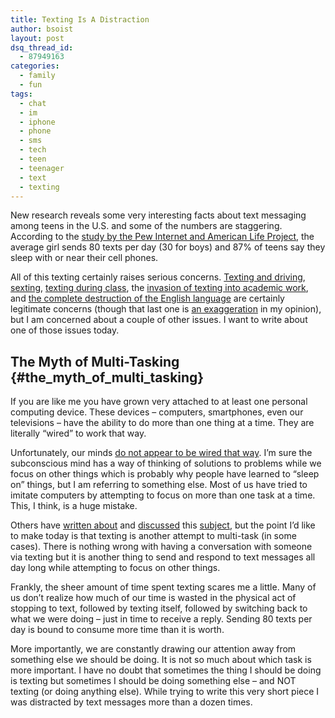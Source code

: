 ```yaml
---
title: Texting Is A Distraction
author: bsoist
layout: post
dsq_thread_id:
  - 87949163
categories:
  - family
  - fun
tags:
  - chat
  - im
  - iphone
  - phone
  - sms
  - tech
  - teen
  - teenager
  - text
  - texting
---
```

New research reveals some very interesting facts about text messaging among teens in the U.S. and some of the numbers are staggering. According to the [study by the Pew Internet and American Life Project][1], the average girl sends 80 texts per day (30 for boys) and 87% of teens say they sleep with or near their cell phones.

All of this texting certainly raises serious concerns. [Texting and driving][2], [sexting][3], [texting during class][4], the [invasion of texting into academic work][5], and [the complete destruction of the English language][6] are certainly legitimate concerns (though that last one is [an exaggeration][7] in my opinion), but I am concerned about a couple of other issues. I want to write about one of those issues today.

## The Myth of Multi-Tasking {#the_myth_of_multi_tasking}

If you are like me you have grown very attached to at least one personal computing device. These devices &#8211; computers, smartphones, even our televisions &#8211; have the ability to do more than one thing at a time. They are literally &#8220;wired&#8221; to work that way. 

Unfortunately, our minds [do not appear to be wired that way][8]. I&#8217;m sure the subconscious mind has a way of thinking of solutions to problems while we focus on other things which is probably why people have learned to &#8220;sleep on&#8221; things, but I am referring to something else. Most of us have tried to imitate computers by attempting to focus on more than one task at a time. This, I think, is a huge mistake.

Others have [written about][9] and [discussed][10] this [subject][11], but the point I&#8217;d like to make today is that texting is another attempt to multi-task (in some cases). There is nothing wrong with having a conversation with someone via texting but it is another thing to send and respond to text messages all day long while attempting to focus on other things.

Frankly, the sheer amount of time spent texting scares me a little. Many of us don&#8217;t realize how much of our time is wasted in the physical act of stopping to text, followed by texting itself, followed by switching back to what we were doing &#8211; just in time to receive a reply. Sending 80 texts per day is bound to consume more time than it is worth.

More importantly, we are constantly drawing our attention away from something else we should be doing. It is not so much about which task is more important. I have no doubt that sometimes the thing I should be doing is texting but sometimes I should be doing something else &#8211; and NOT texting (or doing anything else). While trying to write this very short piece I was distracted by text messages more than a dozen times.

 [1]: http://www.reuters.com/article/idUSTRE63J0K220100420
 [2]: http://www.google.com/news/search?aq=f&pz=1&cf=all&ned=us&hl=en&q=texting+while+driving
 [3]: http://voices.washingtonpost.com/parenting/2008/12/sexting.html
 [4]: http://www.google.com/search?q=texting+in+school
 [5]: http://seattletimes.nwsource.com/html/living/2011602956_slang14.html
 [6]: http://www.google.com/search?hl=en&q=texting+and+the+english+language
 [7]: http://www.dailycardinal.com/opinion/texts-and-tweets-unlikely-to-be-our-demise-1.1306479
 [8]: http://www.scientificamerican.com/podcast/episode.cfm?id=the-myth-of-multitasking-09-07-15
 [9]: http://www.amazon.com/gp/product/0307353133?ie=UTF8&tag=weifyoasme-20&linkCode=as2&camp=1789&creative=390957&creativeASIN=0307353133
 [10]: http://www.npr.org/templates/story/story.php?storyId=112334449
 [11]: http://inboxzero.com/
